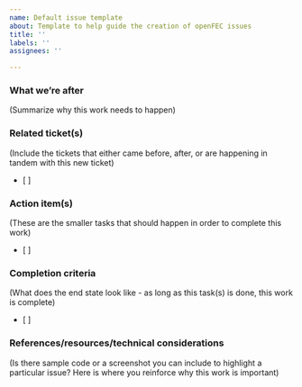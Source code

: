 ```yaml
---
name: Default issue template
about: Template to help guide the creation of openFEC issues
title: ''
labels: ''
assignees: ''

---
```


### What we’re after

(Summarize why this work needs to happen)


### Related ticket(s)

(Include the tickets that either came before, after, or are happening in tandem with this new ticket)
- [ ] 


### Action item(s)

(These are the smaller tasks that should happen in order to complete this work)
- [ ] 


### Completion criteria

(What does the end state look like - as long as this task(s) is done, this work is complete)
- [ ] 


### References/resources/technical considerations

(Is there sample code or a screenshot you can include to highlight a particular issue? Here is where you reinforce why this work is important)
